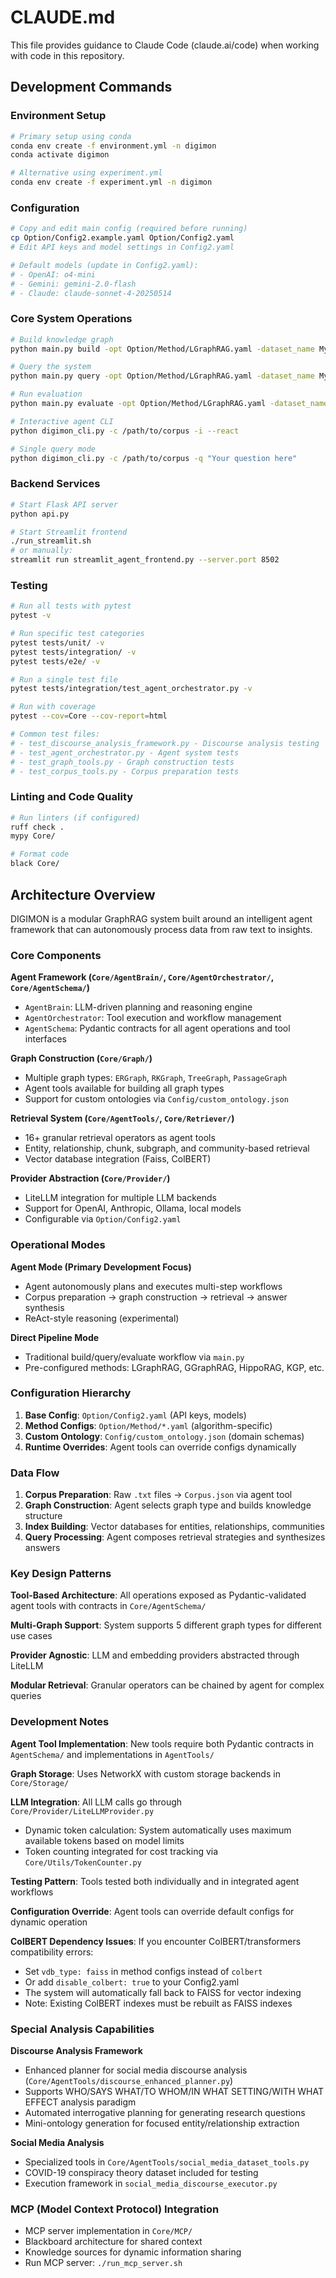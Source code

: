 # CLAUDE.md

This file provides guidance to Claude Code (claude.ai/code) when working with code in this repository.

## Development Commands

### Environment Setup
```bash
# Primary setup using conda
conda env create -f environment.yml -n digimon
conda activate digimon

# Alternative using experiment.yml
conda env create -f experiment.yml -n digimon
```

### Configuration
```bash
# Copy and edit main config (required before running)
cp Option/Config2.example.yaml Option/Config2.yaml
# Edit API keys and model settings in Config2.yaml

# Default models (update in Config2.yaml):
# - OpenAI: o4-mini
# - Gemini: gemini-2.0-flash  
# - Claude: claude-sonnet-4-20250514
```

### Core System Operations
```bash
# Build knowledge graph
python main.py build -opt Option/Method/LGraphRAG.yaml -dataset_name MySampleTexts

# Query the system
python main.py query -opt Option/Method/LGraphRAG.yaml -dataset_name MySampleTexts -question "Your question here"

# Run evaluation
python main.py evaluate -opt Option/Method/LGraphRAG.yaml -dataset_name MySampleTexts

# Interactive agent CLI
python digimon_cli.py -c /path/to/corpus -i --react

# Single query mode
python digimon_cli.py -c /path/to/corpus -q "Your question here"
```

### Backend Services
```bash
# Start Flask API server
python api.py

# Start Streamlit frontend
./run_streamlit.sh
# or manually:
streamlit run streamlit_agent_frontend.py --server.port 8502
```

### Testing
```bash
# Run all tests with pytest
pytest -v

# Run specific test categories
pytest tests/unit/ -v
pytest tests/integration/ -v
pytest tests/e2e/ -v

# Run a single test file
pytest tests/integration/test_agent_orchestrator.py -v

# Run with coverage
pytest --cov=Core --cov-report=html

# Common test files:
# - test_discourse_analysis_framework.py - Discourse analysis testing
# - test_agent_orchestrator.py - Agent system tests
# - test_graph_tools.py - Graph construction tests
# - test_corpus_tools.py - Corpus preparation tests
```

### Linting and Code Quality
```bash
# Run linters (if configured)
ruff check .
mypy Core/

# Format code
black Core/
```

## Architecture Overview

DIGIMON is a modular GraphRAG system built around an intelligent agent framework that can autonomously process data from raw text to insights.

### Core Components

**Agent Framework (`Core/AgentBrain/`, `Core/AgentOrchestrator/`, `Core/AgentSchema/`)**
- `AgentBrain`: LLM-driven planning and reasoning engine
- `AgentOrchestrator`: Tool execution and workflow management 
- `AgentSchema`: Pydantic contracts for all agent operations and tool interfaces

**Graph Construction (`Core/Graph/`)**
- Multiple graph types: `ERGraph`, `RKGraph`, `TreeGraph`, `PassageGraph`
- Agent tools available for building all graph types
- Support for custom ontologies via `Config/custom_ontology.json`

**Retrieval System (`Core/AgentTools/`, `Core/Retriever/`)**
- 16+ granular retrieval operators as agent tools
- Entity, relationship, chunk, subgraph, and community-based retrieval
- Vector database integration (Faiss, ColBERT)

**Provider Abstraction (`Core/Provider/`)**
- LiteLLM integration for multiple LLM backends
- Support for OpenAI, Anthropic, Ollama, local models
- Configurable via `Option/Config2.yaml`

### Operational Modes

**Agent Mode (Primary Development Focus)**
- Agent autonomously plans and executes multi-step workflows
- Corpus preparation → graph construction → retrieval → answer synthesis
- ReAct-style reasoning (experimental)

**Direct Pipeline Mode**
- Traditional build/query/evaluate workflow via `main.py`
- Pre-configured methods: LGraphRAG, GGraphRAG, HippoRAG, KGP, etc.

### Configuration Hierarchy

1. **Base Config**: `Option/Config2.yaml` (API keys, models)
2. **Method Configs**: `Option/Method/*.yaml` (algorithm-specific)
3. **Custom Ontology**: `Config/custom_ontology.json` (domain schemas)
4. **Runtime Overrides**: Agent tools can override configs dynamically

### Data Flow

1. **Corpus Preparation**: Raw `.txt` files → `Corpus.json` via agent tool
2. **Graph Construction**: Agent selects graph type and builds knowledge structure
3. **Index Building**: Vector databases for entities, relationships, communities
4. **Query Processing**: Agent composes retrieval strategies and synthesizes answers

### Key Design Patterns

**Tool-Based Architecture**: All operations exposed as Pydantic-validated agent tools with contracts in `Core/AgentSchema/`

**Multi-Graph Support**: System supports 5 different graph types for different use cases

**Provider Agnostic**: LLM and embedding providers abstracted through LiteLLM

**Modular Retrieval**: Granular operators can be chained by agent for complex queries

### Development Notes

**Agent Tool Implementation**: New tools require both Pydantic contracts in `AgentSchema/` and implementations in `AgentTools/`

**Graph Storage**: Uses NetworkX with custom storage backends in `Core/Storage/`

**LLM Integration**: All LLM calls go through `Core/Provider/LiteLLMProvider.py`
- Dynamic token calculation: System automatically uses maximum available tokens based on model limits
- Token counting integrated for cost tracking via `Core/Utils/TokenCounter.py`

**Testing Pattern**: Tools tested both individually and in integrated agent workflows

**Configuration Override**: Agent tools can override default configs for dynamic operation

**ColBERT Dependency Issues**: If you encounter ColBERT/transformers compatibility errors:
- Set `vdb_type: faiss` in method configs instead of `colbert`
- Or add `disable_colbert: true` to your Config2.yaml
- The system will automatically fall back to FAISS for vector indexing
- Note: Existing ColBERT indexes must be rebuilt as FAISS indexes

### Special Analysis Capabilities

**Discourse Analysis Framework**
- Enhanced planner for social media discourse analysis (`Core/AgentTools/discourse_enhanced_planner.py`)
- Supports WHO/SAYS WHAT/TO WHOM/IN WHAT SETTING/WITH WHAT EFFECT analysis paradigm
- Automated interrogative planning for generating research questions
- Mini-ontology generation for focused entity/relationship extraction

**Social Media Analysis**
- Specialized tools in `Core/AgentTools/social_media_dataset_tools.py`
- COVID-19 conspiracy theory dataset included for testing
- Execution framework in `social_media_discourse_executor.py`

### MCP (Model Context Protocol) Integration
- MCP server implementation in `Core/MCP/`
- Blackboard architecture for shared context
- Knowledge sources for dynamic information sharing
- Run MCP server: `./run_mcp_server.sh`